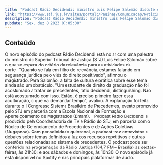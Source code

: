 ```yaml
---
title: "Podcast Rádio Decidendi: ministro Luis Felipe Salomão discute os impactos da relevância para o STJ"
link: "https://www.stj.jus.br/sites/portalp/Paginas/Comunicacao/Noticias/2023/08122023-Podcast-Radio-Decidendi-ministro-Luis-Felipe-Salomao-discute-os-impactos-da-relevancia-para-o-STJ-.aspx"
description: "Podcast Rádio Decidendi: ministro Luis Felipe Salomão discute os impactos da relevância para o STJ"
pubdate: "Sex, dez 8 2023 07:05:00"
---
```


## Conteúdo

​O novo episódio do podcast Rádio Decidendi está no ar com uma palestra do ministro do Superior Tribunal de Justiça (STJ) Luis Felipe Salomão sobre o que se espera do critério da relevância para as atividades da corte.  "Quando se fala em filtro de relevância, estamos falando em segurança jurídica pelo viés do direito positivado", afirmou o magistrado. Para Salomão, a falta de cultura e prática sobre esse tema ainda são um obstáculo. "Um estudante de direito da graduação não foi acostumado a tratar de precedentes, ratio decidendi, distinguishing. Não está acostumado com isso. Então, é preciso primeiro fazer essa aculturação, o que vai demandar tempo", avaliou. A explanação foi feita durante o I Congresso Sistema Brasileiro de Precedentes, evento promovido pelo STJ em parceria com a Escola Nacional de Formação e Aperfeiçoamento de Magistrados (Enfam).    Podcast Rádio Decidendi é produzido pela Coordenadoria de TV e Rádio do STJ, em parceria com o Núcleo de Gerenciamento de Precedentes e de Ações Coletivas (Nugepnac). Com periodicidade quinzenal, o podcast traz entrevistas e debates sobre temas definidos à luz dos recursos repetitivos e outras questões relacionadas ao sistema de precedentes. O podcast pode ser conferido na programação da Rádio Justiça (104,7 FM – Brasília) às sextas-feiras, às 21h30; e aos sábados e domingos, às 10h30. O novo episódio já está disponível no Spotify e nas principais plataformas de áudio.

